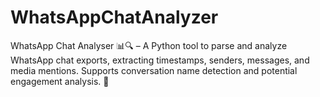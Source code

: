 # WhatsAppChatAnalyzer
WhatsApp Chat Analyser 📊🔍 – A Python tool to parse and analyze WhatsApp chat exports, extracting timestamps, senders, messages, and media mentions. Supports conversation name detection and potential engagement analysis. 🚀
